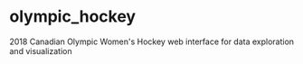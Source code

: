 # olympic_hockey
2018 Canadian Olympic Women's Hockey web interface for data exploration and visualization
